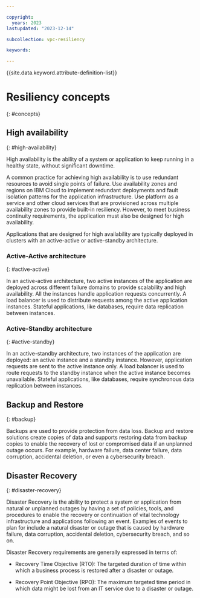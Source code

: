 ```yaml
---

copyright:
  years: 2023
lastupdated: "2023-12-14"

subcollection: vpc-resiliency

keywords:

---
```


{{site.data.keyword.attribute-definition-list}}

# Resiliency concepts
{: #concepts}

## High availability
{: #high-availability}

High availability is the ability of a system or application to keep running in a healthy state, without significant downtime.

A common practice for achieving high availability is to use redundant resources to avoid single points of failure. Use availability zones and regions on IBM Cloud to implement redundant deployments and fault isolation patterns for the application infrastructure. Use platform as a service and other cloud services that are provisioned across multiple availability zones to provide built-in resiliency. However, to meet business continuity requirements, the application must also be designed for high availability.

Applications that are designed for high availability are typically deployed in clusters with an active-active or active-standby architecture.

### Active-Active architecture
{: #active-active}

In an active-active architecture, two active instances of the application are deployed across different failure domains to provide scalability and high availability. All the instances handle application requests concurrently. A load balancer is used to distribute requests among the active application instances. Stateful applications, like databases, require data replication between instances.

### Active-Standby architecture
{: #active-standby}

In an active-standby architecture, two instances of the application are deployed: an active instance and a standby instance. However, application requests are sent to the active instance only. A load balancer is used to route requests to the standby instance when the active instance becomes unavailable. Stateful applications, like databases, require synchronous data replication between instances.

## Backup and Restore
{: #backup}

Backups are used to provide protection from data loss. Backup and restore solutions create copies of data and supports restoring data from backup copies to enable the recovery of lost or compromised data if an unplanned outage occurs. For example, hardware failure, data center failure, data corruption, accidental deletion, or even a cybersecurity breach.

## Disaster Recovery
{: #disaster-recovery}

Disaster Recovery is the ability to protect a system or application from natural or unplanned outages by having a set of policies, tools, and procedures to enable the recovery or continuation of vital technology infrastructure and applications following an event. Examples of events to plan for include a natural disaster or outage that is caused by hardware failure, data corruption, accidental deletion, cybersecurity breach, and so on.

Disaster Recovery requirements are generally expressed in terms of:

- Recovery Time Objective (RTO): The targeted duration of time within which a business process is restored after a disaster or outage.

- Recovery Point Objective (RPO): The maximum targeted time period in which data might be lost from an IT service due to a disaster or outage.
